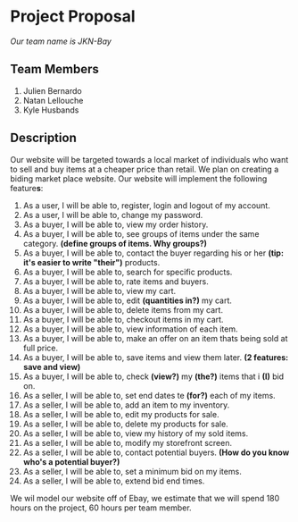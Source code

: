 # **Project Proposal**
  *Our team name is JKN-Bay*
## Team Members
  1. Julien Bernardo
  2. Natan Lellouche
  3. Kyle Husbands
  
  
## Description
  Our website will be targeted towards a local market of individuals who want to sell and buy items at a cheaper price than retail.
  We plan on creating a biding market place website.
  Our website will implement the following feature**s**:
  
1. As a user, I will be able to, register, login and logout of my account.
2. As a user, I will be able to, change my password.
3. As a buyer, I will be able to, view my order history.
4. As a buyer, I will be able to, see groups of items under the same category. **(define groups of items. Why groups?)**
5. As a buyer, I will be able to, contact the buyer regarding his or her **(tip: it's easier to write "their")** products.
6. As a buyer, I will be able to, search for specific products.  
7. As a buyer, I will be able to, rate items and buyers.
8. As a buyer, I will be able to, view my cart.
9. As a buyer, I will be able to, edit **(quantities in?)** my cart.
10. As a buyer, I will be able to, delete items from my cart.
11. As a buyer, I will be able to, checkout items in my cart.
12. As a buyer, I will be able to, view information of each item.
13. As a buyer, I will be able to, make an offer on an item thats being sold at full price.
14. As a buyer, I will be able to, save items and view them later. **(2 features: save and view)**
15. As a buyer, I will be able to, check **(view?)** my **(the?)** items that i **(I)** bid on.
16. As a seller, I will be able to, set end dates te **(for?)** each of my items.
17. As a seller, I will be able to, add an item to my inventory.
18. As a seller, I will be able to, edit my products for sale.
19. As a seller, I will be able to, delete my products for sale.
20. As a seller, I will be able to, view my history of my sold items.
21. As a seller, I will be able to, modify my storefront screen.
22. As a seller, I will be able to, contact potential buyers. **(How do you know who's a potential buyer?)**
23. As a seller, I will be able to, set a minimum bid on my items.
24. As a seller, I will be able to, extend bid end times.
      
 We wil model our website off of Ebay, we estimate that we will spend 180 hours on the project, 60 hours per team member.
      
